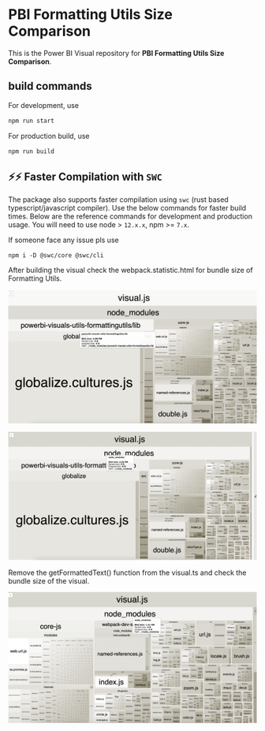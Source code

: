 # PBI Formatting Utils Size Comparison

This is the Power BI Visual repository for **PBI Formatting Utils Size Comparison**.

## build commands

For development, use

```bash
npm run start
```

For production build, use

```bash
npm run build
```

## ⚡️⚡️ Faster Compilation with `SWC`

The package also supports faster compilation using `swc` (rust based typescript/javascript compiler). Use the below commands for faster build times. Below are the reference commands for development and production usage. You will need to use node > `12.x.x`, npm >= `7.x`.

If someone face any issue pls use

```
npm i -D @swc/core @swc/cli
```

After building the visual check the webpack.statistic.html for bundle size of Formatting Utils.

![alt](https://github.com/manikandanvengatesan/pbi-formatting-utils-size-comparison/blob/main/assets/webpack-stats.png)

![alt](https://github.com/manikandanvengatesan/pbi-formatting-utils-size-comparison/blob/main/assets/with-formatting-utils.png)

Remove the getFormattedText() function from the visual.ts and check the bundle size of the visual.

![alt](https://github.com/manikandanvengatesan/pbi-formatting-utils-size-comparison/blob/main/assets/without-formatting-utils.png)

